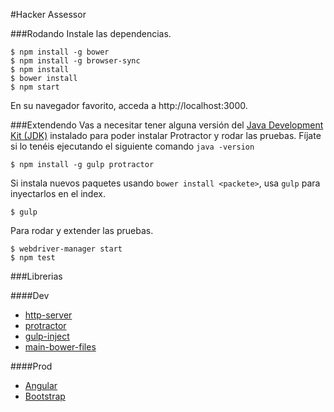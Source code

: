 #Hacker Assessor

###Rodando
Instale las dependencias.

    $ npm install -g bower
    $ npm install -g browser-sync
    $ npm install
    $ bower install
    $ npm start

En su navegador favorito, acceda a http://localhost:3000.

###Extendendo
Vas a necesitar tener alguna versión del [Java Development Kit (JDK)](http://www.oracle.com/technetwork/java/javase/downloads/index.html) instalado para poder instalar Protractor y rodar las pruebas. Fíjate si lo tenéis ejecutando el siguiente comando `java -version`

    $ npm install -g gulp protractor

Si instala nuevos paquetes usando `bower install <packete>`, usa `gulp` para inyectarlos en el index.

    $ gulp
Para rodar y extender las pruebas.

    $ webdriver-manager start
    $ npm test


###Librerias

####Dev
* [http-server](https://www.npmjs.com/package/http-server)
* [protractor](https://angular.github.io/protractor/)
* [gulp-inject](https://www.npmjs.org/package/gulp-inject)  
* [main-bower-files](https://www.npmjs.org/package/main-bower-files)

####Prod
* [Angular](https://angularjs.org/)
* [Bootstrap](http://getbootstrap.com/)
